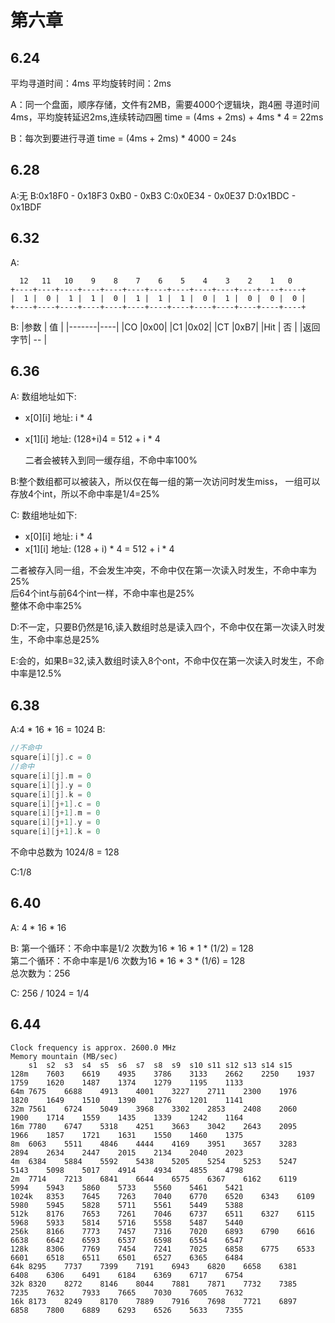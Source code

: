 # 第六章
## 6.24
平均寻道时间：4ms
平均旋转时间：2ms

A：同一个盘面，顺序存储，文件有2MB，需要4000个逻辑块，跑4圈
寻道时间4ms，平均旋转延迟2ms,连续转动四圈
time = (4ms + 2ms) + 4ms * 4 = 22ms

B：每次到要进行寻道
time = (4ms + 2ms) * 4000 = 24s

## 6.28
A:无
B:0x18F0 - 0x18F3 0xB0 - 0xB3
C:0x0E34 - 0x0E37
D:0x1BDC - 0x1BDF
## 6.32
A:

```
  12   11   10    9    8    7    6    5    4    3    2    1   0
+----+----+----+----+----+----+----+----+----+----+----+----+----+
|  1 |  0 |  1 |  1 |  0 |  1 |  1 |  1 |  0 |  1 |  0 |  0 |  0 |
+----+----+----+----+----+----+----+----+----+----+----+----+----+
```

B:
|参数    | 值 |
|-------|----|
|CO     |0x00|
|C1     |0x02|
|CT     |0xB7|
|Hit    | 否  |
|返回字节| -- |


## 6.36
A: 数组地址如下:
- x[0][i] 地址: i * 4
- x[1][i] 地址: (128+i)4 = 512 + i * 4

  二者会被转入到同一缓存组，不命中率100%

B:整个数组都可以被装入，所以仅在每一组的第一次访问时发生miss，
一组可以存放4个int，所以不命中率是1/4=25%

C: 数组地址如下:
- x[0][i] 地址: i * 4
- x[1][i] 地址: (128 + i) * 4 = 512 + i * 4

二者被存入同一组，不会发生冲突，不命中仅在第一次读入时发生，不命中率为25%  
后64个int与前64个int一样，不命中率也是25%  
整体不命中率25%

D:不一定，只要B仍然是16,读入数组时总是读入四个，不命中仅在第一次读入时发生，不命中率总是25%

E:会的，如果B=32,读入数组时读入8个ont，不命中仅在第一次读入时发生，不命中率是12.5%

## 6.38
A:4 * 16 * 16 = 1024
B:
```c
//不命中
square[i][j].c = 0
//命中
square[i][j].m = 0
square[i][j].y = 0
square[i][j].k = 0
square[i][j+1].c = 0
square[i][j+1].m = 0
square[i][j+1].y = 0
square[i][j+1].k = 0
```
不命中总数为 1024/8 = 128

C:1/8

## 6.40
A: 4 * 16 * 16

B: 第一个循环：不命中率是1/2 次数为16 * 16 * 1 * (1/2) = 128  
   第二个循环：不命中率是1/6 次数为16 * 16 * 3 * (1/6) = 128  
   总次数为：256

C: 256 / 1024 = 1/4

## 6.44
```
Clock frequency is approx. 2600.0 MHz
Memory mountain (MB/sec)
	s1	s2	s3	s4	s5	s6	s7	s8	s9	s10	s11	s12	s13	s14	s15	
128m	7603	6619	4935	3786	3133	2662	2250	1937	1759	1620	1487	1374	1279	1195	1133	
64m	7675	6688	4913	4001	3227	2711	2300	1976	1820	1649	1510	1390	1276	1201	1141	
32m	7561	6724	5049	3968	3302	2853	2408	2060	1900	1714	1559	1435	1339	1242	1164	
16m	7780	6747	5318	4251	3663	3042	2643	2095	1966	1857	1721	1631	1550	1460	1375	
8m	6063	5511	4846	4444	4169	3951	3657	3283	2894	2634	2447	2015	2134	2040	2023	
4m	6384	5884	5592	5438	5205	5254	5253	5247	5143	5098	5017	4914	4934	4855	4798	
2m	7714	7213	6841	6644	6575	6367	6162	6119	5994	5943	5860	5733	5560	5461	5421	
1024k	8353	7645	7263	7040	6770	6520	6343	6109	5980	5945	5828	5711	5561	5449	5388	
512k	8176	7653	7261	7046	6737	6511	6327	6115	5968	5933	5814	5716	5558	5487	5440	
256k	8166	7773	7457	7316	7020	6893	6790	6616	6638	6642	6593	6537	6598	6554	6547	
128k	8306	7769	7454	7241	7025	6858	6775	6533	6601	6518	6511	6501	6527	6365	6484	
64k	8295	7737	7399	7191	6943	6820	6658	6381	6408	6306	6491	6184	6369	6717	6754	
32k	8320	8272	8146	8044	7881	7871	7732	7385	7235	7632	7933	7665	7030	7605	7632	
16k	8173	8249	8170	7889	7916	7698	7721	6897	6858	7800	6889	6293	6526	5633	7355	
```